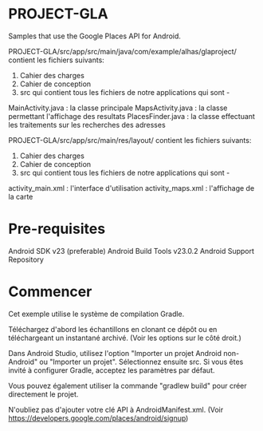 # PROJECT-GLA

Samples that use the Google Places API for Android.

PROJECT-GLA/src/app/src/main/java/com/example/alhas/glaproject/ contient les fichiers suivants: 
 1. Cahier des charges
 2. Cahier de conception 
 3. src qui contient tous les fichiers de notre applications qui sont - 


MainActivity.java	: la classe principale
MapsActivity.java	: la classe permettant l'affichage des resultats
PlacesFinder.java	: la classe effectuant les traitements sur les recherches des adresses

PROJECT-GLA/src/app/src/main/res/layout/ contient les fichiers suivants: 
 1. Cahier des charges
 2. Cahier de conception 
 3. src qui contient tous les fichiers de notre applications qui sont - 

activity_main.xml : l'interface d'utilisation 
activity_maps.xml : l'affichage de la carte 

# Pre-requisites

Android SDK v23 (preferable)
Android Build Tools v23.0.2
Android Support Repository

# Commencer

Cet exemple utilise le système de compilation Gradle.

Téléchargez d'abord les échantillons en clonant ce dépôt ou en téléchargeant un instantané archivé. (Voir les options sur le côté droit.)

Dans Android Studio, utilisez l'option "Importer un projet Android non-Android" ou "Importer un projet". Sélectionnez ensuite src. Si vous êtes invité à configurer Gradle, acceptez les paramètres par défaut.

Vous pouvez également utiliser la commande "gradlew build" pour créer directement le projet.

N'oubliez pas d'ajouter votre clé API à AndroidManifest.xml. (Voir https://developers.google.com/places/android/signup)
